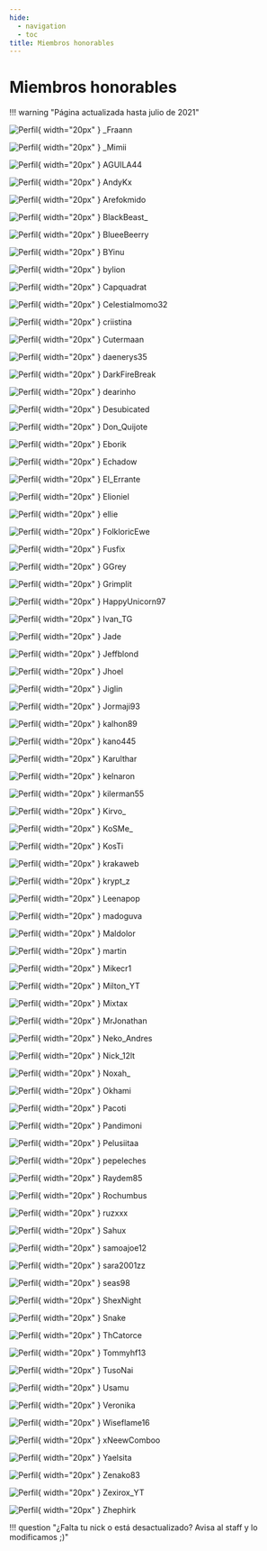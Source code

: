 ```yaml
---
hide:
  - navigation
  - toc
title: Miembros honorables
---
```

# Miembros honorables

!!! warning "Página actualizada hasta julio de 2021"

<div class="grid" markdown>

![Perfil](https://crafthead.net/avatar/5988deffdac94620907537836787bdca){ width="20px" } _Fraann

![Perfil](https://crafthead.net/avatar/9c8d657dc20a47dea61005874f136c82){ width="20px" } _Mimii

![Perfil](https://crafthead.net/avatar/defc9eb6168f49eabac4062f0a93b4ad){ width="20px" } AGUILA44

![Perfil](https://crafthead.net/avatar/c6aa817acd6a4fbc93bebcb98afff304){ width="20px" } AndyKx

![Perfil](https://crafthead.net/avatar/86daf6dfcc8d4ed3acd744fd02fc1c0a){ width="20px" } Arefokmido

![Perfil](https://crafthead.net/avatar/86daf6dfcc8d4ed3acd744fd02fc1c0a){ width="20px" } BlackBeast_

![Perfil](https://crafthead.net/avatar/86daf6dfcc8d4ed3acd744fd02fc1c0a){ width="20px" } BlueeBeerry

![Perfil](https://crafthead.net/avatar/ea347cda35404d76b640edb1e0fcebbc){ width="20px" } BYinu

![Perfil](https://crafthead.net/avatar/8b9617e15b0c4fdc99d58b330315b3a9){ width="20px" } bylion

![Perfil](https://crafthead.net/avatar/bd04a1b331f648b9955179c48bc381bf){ width="20px" } Capquadrat 

![Perfil](https://crafthead.net/avatar/a0330f4b430c431a8cd789cb090e53fa){ width="20px" } Celestialmomo32 

![Perfil](https://crafthead.net/avatar/662e883184614a5480ed2bb140675783){ width="20px" } criistina

![Perfil](https://crafthead.net/avatar/7c2a5e1b398741ba83c8c925d4e75075){ width="20px" } Cutermaan

![Perfil](https://crafthead.net/avatar/4486e41026134f1ea00e4be052ff35e7){ width="20px" } daenerys35

![Perfil](https://crafthead.net/avatar/d4e57c72297b4819926aaadbd24059cc){ width="20px" } DarkFireBreak

![Perfil](https://crafthead.net/avatar/08d7ee80050c42388f3055b0cdc6b0aa){ width="20px" } dearinho

![Perfil](https://crafthead.net/avatar/ece6397e8c814e738a7f62df4bd8f6cd){ width="20px" } Desubicated

![Perfil](https://crafthead.net/avatar/bd6bda11685c4c67bb0f47426e6db5dd){ width="20px" } Don_Quijote

![Perfil](https://crafthead.net/avatar/cce4546802e34629a463acf683ff715e){ width="20px" } Eborik

![Perfil](https://crafthead.net/avatar/d98121de90e04abfaea7813fa7cab7e1){ width="20px" } Echadow

![Perfil](https://crafthead.net/avatar/7bcd193a59964f83a1856536c1ec15dc){ width="20px" } El_Errante

![Perfil](https://crafthead.net/avatar/352a201abeac484f8cc5022fcd142322){ width="20px" } Elioniel

![Perfil](https://crafthead.net/avatar/8de73a553d864c1f88e945d193da8021){ width="20px" } ellie

![Perfil](https://crafthead.net/avatar/c54ec6777adc4b3cafd41a5b1b13ad7b){ width="20px" } FolkloricEwe

![Perfil](https://crafthead.net/avatar/0e2ec246c1bf442991304b131b932a79){ width="20px" } Fusfix

![Perfil](https://crafthead.net/avatar/41452a3b655d437b84572ea56d5b0f78){ width="20px" } GGrey

![Perfil](https://crafthead.net/avatar/22964e2757794c1f9ab3504a826280be){ width="20px" } Grimplit

![Perfil](https://crafthead.net/avatar/b69ff6f3427f4d5da9cf8a1141d2a756){ width="20px" } HappyUnicorn97

![Perfil](https://crafthead.net/avatar/02575cbf8ff94b8e9798cc3a0aada4cc){ width="20px" } Ivan_TG

![Perfil](https://crafthead.net/avatar/9ff71a7630334acda3d9c48f1866af5a){ width="20px" } Jade

![Perfil](https://crafthead.net/avatar/2e5e9693bcad450aae954d3893454ae2){ width="20px" } Jeffblond

![Perfil](https://crafthead.net/avatar/99f81d24772a468abe2effd0015a154f){ width="20px" } Jhoel

![Perfil](https://crafthead.net/avatar/a8dc7ddd25af4e3588cb065330cb1324){ width="20px" } Jiglin

![Perfil](https://crafthead.net/avatar/0fcc08dece584d80abbfae3e19a74fdb){ width="20px" } Jormaji93

![Perfil](https://crafthead.net/avatar/be596a92fc4e4ec9a74fe8a42591bf4f){ width="20px" } kalhon89

![Perfil](https://crafthead.net/avatar/86daf6dfcc8d4ed3acd744fd02fc1c0a){ width="20px" } kano445

![Perfil](https://crafthead.net/avatar/242b2973985e4740a1e7d89de719c9c9){ width="20px" } Karulthar

![Perfil](https://crafthead.net/avatar/84035d6b6eec4ca0ab508efc231d5c6a){ width="20px" } kelnaron

![Perfil](https://crafthead.net/avatar/6cc7ce3c39174d479ebe49af17630e12){ width="20px" } kilerman55

![Perfil](https://crafthead.net/avatar/655e3826ebac4d9fa1c1a5364dd4edfe){ width="20px" } Kirvo_

![Perfil](https://crafthead.net/avatar/86daf6dfcc8d4ed3acd744fd02fc1c0a){ width="20px" } KoSMe_

![Perfil](https://crafthead.net/avatar/4007cc745cdf4c7d8a657d7dc93fc675){ width="20px" } KosTi

![Perfil](https://crafthead.net/avatar/64ffa3239db54fb384733da5241a7b2e){ width="20px" } krakaweb

![Perfil](https://crafthead.net/avatar/e4bbc67ea36b4329b0946b7e69b2798b){ width="20px" } krypt_z

![Perfil](https://crafthead.net/avatar/064ef53a1fbf4293ab42e5a074bc7eb2){ width="20px" } Leenapop

![Perfil](https://crafthead.net/avatar/7ccb35f052904505ba921458c94aa9ac){ width="20px" } madoguva

![Perfil](https://crafthead.net/avatar/86daf6dfcc8d4ed3acd744fd02fc1c0a){ width="20px" } Maldolor

![Perfil](https://crafthead.net/avatar/716bdfa89eca4b6389eb8e27a3bd290f){ width="20px" } martin

![Perfil](https://crafthead.net/avatar/63b4764d7a4547608fbece63d86e087a){ width="20px" } Mikecr1

![Perfil](https://crafthead.net/avatar/86daf6dfcc8d4ed3acd744fd02fc1c0a){ width="20px" } Milton_YT

![Perfil](https://crafthead.net/avatar/1d47b390c87240ff843d2018f43895c8){ width="20px" } Mixtax

![Perfil](https://crafthead.net/avatar/abea125525514e4f89f060cc1f5bedeb){ width="20px" } MrJonathan

![Perfil](https://crafthead.net/avatar/aa64ce62b99d4765b9ab9e1b23c43c23){ width="20px" } Neko_Andres

![Perfil](https://crafthead.net/avatar/f082d6c11d7e41aead8eaac5f8e45851){ width="20px" } Nick_12lt

![Perfil](https://crafthead.net/avatar/067b3bf654154308b0b63ce0566bb827){ width="20px" } Noxah_

![Perfil](https://crafthead.net/avatar/1f13e0c3796a4a609190cedd4d9bb190){ width="20px" } Okhami

![Perfil](https://crafthead.net/avatar/c5b23159ef6f4461884b9c4eeeea66e4){ width="20px" } Pacoti

![Perfil](https://crafthead.net/avatar/97c424ae3c474958a0da653bf0bc7c6e){ width="20px" } Pandimoni

![Perfil](https://crafthead.net/avatar/b66fb798cdbb406b8e0b6b2ffd107ebd){ width="20px" } Pelusiitaa

![Perfil](https://crafthead.net/avatar/37b5349c4e9d4c0494bb438abfd17bca){ width="20px" } pepeleches

![Perfil](https://crafthead.net/avatar/b4c9019d55e24d7b99e4e397d9959ed3){ width="20px" } Raydem85

![Perfil](https://crafthead.net/avatar/78b3187395c4403dbf7948ead892d8b0){ width="20px" } Rochumbus

![Perfil](https://crafthead.net/avatar/86daf6dfcc8d4ed3acd744fd02fc1c0a){ width="20px" } ruzxxx

![Perfil](https://crafthead.net/avatar/0afc1e39e7b04bd3a9979ec1b780d78a){ width="20px" } Sahux

![Perfil](https://crafthead.net/avatar/86daf6dfcc8d4ed3acd744fd02fc1c0a){ width="20px" } samoajoe12

![Perfil](https://crafthead.net/avatar/86daf6dfcc8d4ed3acd744fd02fc1c0a){ width="20px" } sara2001zz

![Perfil](https://crafthead.net/avatar/86daf6dfcc8d4ed3acd744fd02fc1c0a){ width="20px" } seas98

![Perfil](https://crafthead.net/avatar/62a28b9cf49144dfb2bd9391f6e15b9b){ width="20px" } ShexNight

![Perfil](https://crafthead.net/avatar/6cd1f131201946cc84979ee86f6bd54d){ width="20px" } Snake

![Perfil](https://crafthead.net/avatar/86daf6dfcc8d4ed3acd744fd02fc1c0a){ width="20px" } ThCatorce

![Perfil](https://crafthead.net/avatar/545492d3255445e28d622fe336b035e7){ width="20px" } Tommyhf13

![Perfil](https://crafthead.net/avatar/125440cfd0e64b52b05d763d949906e5){ width="20px" } TusoNai

![Perfil](https://crafthead.net/avatar/b66b5a09f34e4aee9f9b4444c7066590){ width="20px" } Usamu

![Perfil](https://crafthead.net/avatar/dcbdcc229dc8492f88b38e09e120e21e){ width="20px" } Veronika

![Perfil](https://crafthead.net/avatar/a20d2f079116415fbe6253142ddefa2f){ width="20px" } Wiseflame16

![Perfil](https://crafthead.net/avatar/dd77165644cd421a8a176256782a04b7){ width="20px" } xNeewComboo

![Perfil](https://crafthead.net/avatar/e20cf208803d4272a5ecba93e000dcf9){ width="20px" } Yaelsita

![Perfil](https://crafthead.net/avatar/a6fcc14a339e43afb9e9f8ce891c455b){ width="20px" } Zenako83

![Perfil](https://crafthead.net/avatar/0060df836f3441bfa29b80548a3176e7){ width="20px" } Zexirox_YT

![Perfil](https://crafthead.net/avatar/d6f5e8de2076445ba049958b575c0ac9){ width="20px" } Zhephirk 

</div>

!!! question "¿Falta tu nick o está desactualizado? Avisa al staff y lo modificamos ;)"